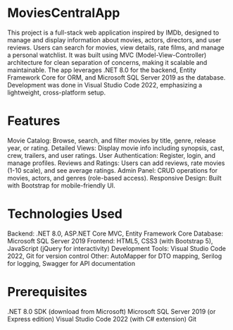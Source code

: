 # MoviesCentralApp
This project is a full-stack web application inspired by IMDb, designed to manage and display information about movies, actors, directors, and user reviews. Users can search for movies, view details, rate films, and manage a personal watchlist. It was built using MVC (Model-View-Controller) architecture for clean separation of concerns, making it scalable and maintainable.
The app leverages .NET 8.0 for the backend, Entity Framework Core for ORM, and Microsoft SQL Server 2019 as the database. Development was done in Visual Studio Code 2022, emphasizing a lightweight, cross-platform setup.

# Features

 Movie Catalog: Browse, search, and filter movies by title, genre, release year, or rating.
 Detailed Views: Display movie info including synopsis, cast, crew, trailers, and user ratings.
 User Authentication: Register, login, and manage profiles. 
 Reviews and Ratings: Users can add reviews, rate movies (1-10 scale), and see average ratings.
 Admin Panel: CRUD operations for movies, actors, and genres (role-based access).
 Responsive Design: Built with Bootstrap for mobile-friendly UI.


# Technologies Used

Backend: .NET 8.0, ASP.NET Core MVC, Entity Framework Core
Database: Microsoft SQL Server 2019
Frontend: HTML5, CSS3 (with Bootstrap 5), JavaScript (jQuery for interactivity)
Development Tools: Visual Studio Code 2022, Git for version control
Other: AutoMapper for DTO mapping, Serilog for logging, Swagger for API documentation

# Prerequisites

.NET 8.0 SDK (download from Microsoft)
Microsoft SQL Server 2019 (or Express edition)
Visual Studio Code 2022 (with C# extension)
Git
